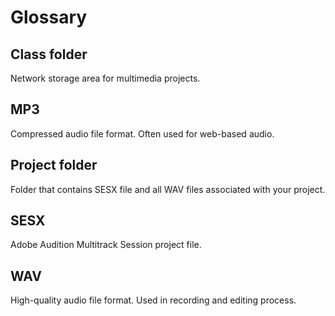 # Glossary

## Class folder

Network storage area for multimedia projects.

## MP3 

Compressed audio file format. Often used for web-based audio.

## Project folder

Folder that contains SESX file and all WAV files associated with your project.

## SESX

Adobe Audition Multitrack Session project file.

## WAV

High-quality audio file format. Used in recording and editing process.

